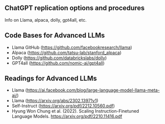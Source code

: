 ## ChatGPT replication options and procedures

Info on Llama, alpaca, dolly, gpt4all, etc.

## Code Bases for Advanced LLMs

* Llama GitHub (https://github.com/facebookresearch/llama)
* Alpaca (https://github.com/tatsu-lab/stanford_alpaca)
* Dolly (https://github.com/databrickslabs/dolly)
* GPT4all (https://github.com/nomic-ai/gpt4all)


## Readings for Advanced LLMs

* Llama (https://ai.facebook.com/blog/large-language-model-llama-meta-ai/)
* Llama (https://arxiv.org/abs/2302.13971v1)
* Self-Instruct (https://arxiv.org/pdf/2212.10560.pdf)
* Hyung Won Chung et al. (2022). Scaling Instruction-Finetuned Language Models. https://arxiv.org/pdf/2210.11416.pdf

